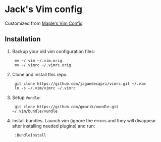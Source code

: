 Jack's Vim config
==================

Customized from [Maple's Vim Config](https://github.com/humiaozuzu/dot-vimrc)

## Installation

1. Backup your old vim configuration files:

        mv ~/.vim ~/.vim.orig
        mv ~/.vimrc ~/.vimrc.orig

2. Clone and install this repo:

        git clone https://github.com/jagandecapri/vimrc.git ~/.vim
        ln -s ~/.vim/vimrc ~/.vimrc

3. Setup `Vundle`:

        git clone https://github.com/gmarik/vundle.git ~/.vim/bundle/vundle

4. Install bundles. Launch vim (ignore the errors and they will disappear after installing needed plugins) and run:

        :BundleInstall
